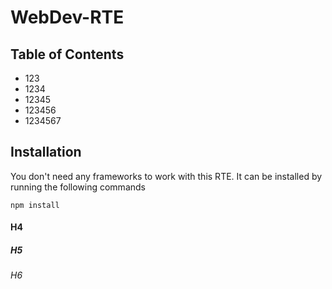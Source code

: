 # WebDev-RTE

## Table of Contents
* 123
* 1234
* 12345
* 123456
* 1234567

## Installation
You don't need any frameworks to work with this RTE. It can be installed by running the following commands

`npm install` 
 
#### H4
##### H5
###### H6

